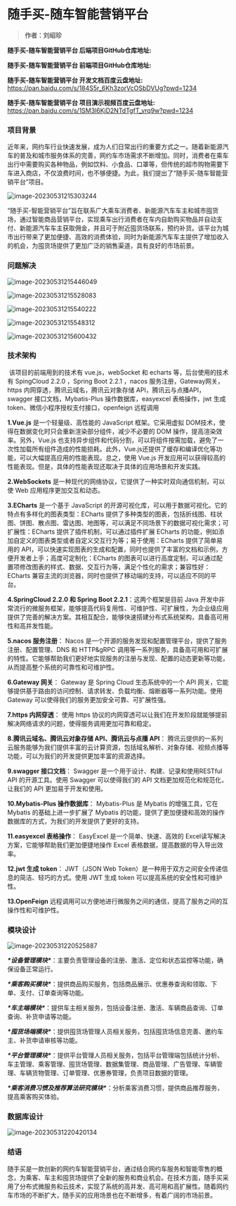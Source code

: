 # 随手买-随车智能营销平台 

> **作者：刘绍珍**

**随手买-随车智能营销平台 后端项目GitHub仓库地址:**

**随手买-随车智能营销平台 前端项目GitHub仓库地址:**

**随手买-随车智能营销平台 开发文档百度云盘地址:**  https://pan.baidu.com/s/184S5r_6Kh3zorVcOSbDVUg?pwd=1234

**随手买-随车智能营销平台 项目演示视频百度云盘地址:**   https://pan.baidu.com/s/1SM3l6KjD2NTdTgfT_vrq9w?pwd=1234

### 项目背景

​		近年来，网约车行业快速发展，成为人们日常出行的重要方式之一。随着新能源汽车的普及和城市服务体系的完善，网约车市场需求不断增加。同时，消费者在乘车出行中需要购买各种物品，例如饮料、小食品、口罩等，但传统的超市购物需要下车进入商店，不仅浪费时间，也不够便捷。为此，我们提出了“随手买-随车智能营销平台”项目。

![image-20230531215303244](ss_readme_Images/image-20230531215303244.png)

​		“随手买-智能营销平台”旨在联系广大乘车消费者、新能源汽车车主和城市囤货场，通过智能商品营销平台，实现乘车出行消费者在车内自助购买物品并自动支付、新能源汽车车主获取佣金，并且可于附近囤货场联系，预约补货。该平台为城市出行带来了更加便捷、高效的消费体验，同时为新能源汽车车主提供了增加收入的机会，为囤货场提供了更加广泛的销售渠道，具有良好的市场前景。

### 问题解决

![image-20230531215446049](ss_readme_Images/image-20230531215446049.png)

![image-20230531215528083](ss_readme_Images/image-20230531215528083.png)

![image-20230531215540222](ss_readme_Images/image-20230531215540222.png)

![image-20230531215548312](ss_readme_Images/image-20230531215548312.png)

![image-20230531215600432](ss_readme_Images/image-20230531215600432.png)

### 技术架构

​		该项目的前端用到的技术有 vue.js，webSocket 和 echarts 等，后台使用的技术有 SpingCloud 2.2.0 ，Spring Boot 2.2.1 ，nacos 服务注册，Gateway网关，https 内网穿透，腾讯云域名，腾讯云对象存储 API，腾讯云与点播API，swagger 接口文档，Mybatis-Plus 操作数据库，easyexcel 表格操作，jwt 生成 token、微信小程序授权支付接口，openfeign 远程调用



**1.Vue.js** 是一个轻量级、高性能的 JavaScript 框架。它采用虚拟 DOM技术，使得在数据变化时只会重新渲染部分组件，减少不必要的 DOM 操作，提高渲染效率。另外，Vue.js 也支持异步组件和代码分割，可以将组件按需加载，避免了一次性加载所有组件造成的性能损耗。此外，Vue.js还提供了缓存和编译优化等功能，可以大幅提高应用的性能表现。总之，使用 Vue.js 开发应用可以获得较高的性能表现。但是，具体的性能表现还取决于具体的应用场景和开发实践。



**2.WebSockets** 是一种现代的网络协议，它提供了一种实时双向通信机制，可以使 Web 应用程序更加交互和动态。



**3.ECharts** 是一个基于 JavaScript 的开源可视化库，可以用于数据可视化。它的特点有多样化的图表类型：ECharts 提供了多种类型的图表，包括折线图、柱状图、饼图、散点图、雷达图、地图等，可以满足不同场景下的数据可视化需求；可扩展性：ECharts 提供了插件机制，可以通过插件扩展 ECharts 的功能，例如添加自定义的图表类型或者自定义交互行为等；易于使用：ECharts 提供了简单易用的 API，可以快速实现图表的生成和配置，同时也提供了丰富的文档和示例，方便开发者上手；高度可定制化：ECharts 的图表可以进行高度定制，可以通过配置项修改图表的样式、数据、交互行为等，满足个性化的需求；兼容性好：ECharts 兼容主流的浏览器，同时也提供了移动端的支持，可以适应不同的平台。



**4.SpringCloud 2.2.0 和 Spring Boot 2.2.1**：这两个框架是目前 Java 开发中非常流行的微服务框架，能够提高代码复用性、可维护性、可扩展性，为企业级应用提供了完善的解决方案。其相互配合，能够快速搭建分布式系统架构，具备高可用性和高并发性能。



**5.nacos 服务注册**： Nacos 是一个开源的服务发现和配置管理平台，提供了服务注册、配置管理、DNS 和 HTTP&gRPC 调用等一系列服务，具备高可用和可扩展的特性。它能够帮助我们更好地实现服务的注册与发现、配置的动态更新等功能，从而提高整个系统的可靠性和可维护性。



**6.Gateway 网关**： Gateway 是 Spring Cloud 生态系统中的一个 API 网关，它能够提供基于路由的访问控制、请求转发、负载均衡、熔断器等一系列功能。使用 Gateway 可以使得我们的服务更加安全可靠、可扩展性强。



**7.https 内网穿透**： 使用 https 协议的内网穿透可以让我们在开发阶段就能够提前解决网络请求的问题，使得服务调用更加可靠和稳定。



**8.腾讯云域名、腾讯云对象存储 API、腾讯云与点播 API**： 腾讯云提供的一系列云服务能够为我们提供丰富的云计算资源，包括域名解析、对象存储、视频点播等功能，可以为我们的开发提供更加丰富的资源选择。



**9.swagger 接口文档**： Swagger 是一个用于设计、构建、记录和使用RESTful API 的开源工具。使用 Swagger 可以使得我们的 API 文档更加规范化和规范化，让我们的 API 更加易于开发和使用。



**10.Mybatis-Plus 操作数据库**： Mybatis-Plus 是 Mybatis 的增强工具，它在 Mybatis 的基础上进一步扩展了 Mybatis 的功能，提供了更加便捷和高效的操作数据库的方式，为我们的开发提供了更好的支持。



**11.easyexcel 表格操作**： EasyExcel 是一个简单、快速、高效的 Excel读写解决方案，它能够帮助我们更加便捷地操作 Excel 表格数据，提高数据的导入导出效率。



**12.jwt 生成 token**： JWT（JSON Web Token）是一种用于双方之间安全传递信息的简洁、轻巧的方式。使用 JWT 生成 token 可以提高系统的安全性和可维护性。



**13.OpenFeign** 远程调用可以方便地进行微服务之间的通信，提高了服务之间的互操作性和可维护性。 



### 模块设计



![image-20230531220525887](ss_readme_Images/image-20230531220525887.png)

***\*设备管理模块\****：主要负责管理设备的注册、激活、定位和状态监控等功能，确保设备正常运行。

***\*乘客购买模块\****：提供商品购买服务，包括商品展示、优惠券查询和领取、下单、支付、订单查询等功能。

***\*车主端模块\****：提供车主相关服务，包括设备注册、激活、车辆商品查询、订单查询、补货申请等功能。

***\*囤货场端模块\****：提供囤货场管理人员相关服务，包括囤货场信息完善、邀约车主、补货申请审核等功能。

***\*平台管理模块\****：提供平台管理人员相关服务，包括平台管理端包括统计分析、车主管理、乘客管理、囤货场管理、数据集管理、商品管理、广告管理、车辆管理、车辆货物管理、订单管理、优惠券管理，负责项目数据的管理。

***\*乘客消费习惯及推荐算法研究模块\****：分析乘客消费习惯，提供商品推荐服务，提高乘客购买体验。

### 数据库设计

![image-20230531220420134](ss_readme_Images/image-20230531220420134.png)

### **结语**

​		随手买是一款创新的网约车智能营销平台，通过结合网约车服务和智能零售的概念，为乘客、车主和囤货场提供了全新的服务和商业机会。在技术方面，随手买采用了分布式微服务和云技术，实现了系统的高并发、高可用和高扩展性。随着网约车市场的不断扩大，随手买的应用场景也在不断增多，有着广阔的市场前景。
